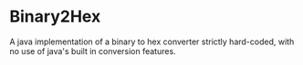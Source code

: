 # Binary2Hex
A java implementation of a binary to hex converter strictly hard-coded, with no use of java's built in conversion features.
